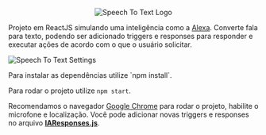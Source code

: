 <p align="center">
  <img src="https://i.imgur.com/WWC94g6.png" alt="Speech To Text Logo"/>
</p>

Projeto em ReactJS simulando uma inteligência como a [Alexa](https://www.amazon.com.br/b?ie=UTF8&node=21215956011).
Converte fala para texto, podendo ser adicionado triggers e responses para responder e executar ações de acordo com o que o usuário solicitar.

<p align="left">
  <img src="https://i.imgur.com/o7dXHXy.png" alt="Speech To Text Settings"/>
</p>
Para instalar as dependências utilize `npm install`.

Para rodar o projeto utilize `npm start`.

Recomendamos o navegador [Google Chrome](https://www.google.com/intl/pt-BR/chrome/) para rodar o projeto, habilite o microfone e localização.
Você pode adicionar novas triggers e responses no arquivo **[IAResponses.js](https://github.com/MateusOFCZ/SpeechToText/blob/master/src/assets/IAResponses.js)**.

